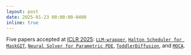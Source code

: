 ```yaml
---
layout: post
date: 2025-01-23 00:00:00-0400
inline: true
---
```


Five papers accepted at <a href="https://iclr.cc/" target="_blank">ICLR 2025</a>: <a href="https://valeoai.github.io/publications/llm_wrapper/" target="_blank">`LLM-wrapper`</a>, <a href="https://valeoai.github.io/publications/2025_halton_maskgit/" target="_blank">`Halton Scheduler for MaskGIT`</a>, <a href="https://arxiv.org/abs/2410.06820" target="_blank">`Neural Solver for Parametric PDE`</a>, <a href="https://openreview.net/forum?id=Jszf4et48m" target="_blank">`ToddlerDiffusion`</a>, and <a href="https://arxiv.org/abs/2307.09361" target="_blank">`MOCA`</a>.
